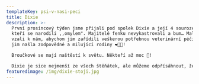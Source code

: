 ```yaml
---
templateKey: psi-v-nasi-peci
title: Dixie
description: >-
  První prosincový týden jsme přijali pod spolek Dixie a její 4 sourozence,
  kteří se narodili ,,omylem". Majitelé fenku nevykastrovali a bum… Maličké jsme
  vzali k nám, abychom jim zařídili veškerou potřebnou veterinární péči a hlavně
  jim našla zodpovědné a milující rodiny ❤️🙏🏻!

  Broučkové se mají naštěstí k světu. Někteří až moc 🤣! 

  Dixie je sice nejmenší ze všech štěňátek, ale můžeme odpřísáhnout, že za tváří andílka se skrývá ďáblice!
featuredimage: /img/dixie-stoji.jpg
---
```

